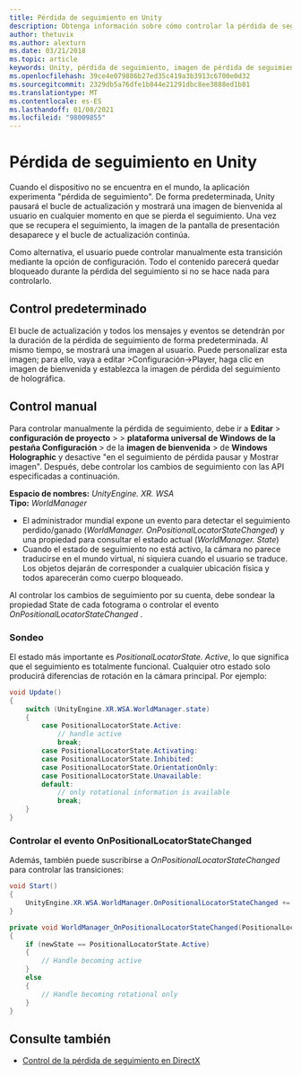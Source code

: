 ```yaml
---
title: Pérdida de seguimiento en Unity
description: Obtenga información sobre cómo controlar la pérdida de seguimiento manual y predeterminado en una aplicación de Unity Mixed Reality.
author: thetuvix
ms.author: alexturn
ms.date: 03/21/2018
ms.topic: article
keywords: Unity, pérdida de seguimiento, imagen de pérdida de seguimiento, sondeo, auriculares de realidad mixta, auriculares de realidad mixta de Windows, auriculares de realidad virtual
ms.openlocfilehash: 39ce4e079886b27ed35c419a3b3913c6700e0d32
ms.sourcegitcommit: 2329db5a76dfe1b844e21291dbc8ee3888ed1b81
ms.translationtype: MT
ms.contentlocale: es-ES
ms.lasthandoff: 01/08/2021
ms.locfileid: "98009855"
---
```

# <a name="tracking-loss-in-unity"></a>Pérdida de seguimiento en Unity

Cuando el dispositivo no se encuentra en el mundo, la aplicación experimenta "pérdida de seguimiento". De forma predeterminada, Unity pausará el bucle de actualización y mostrará una imagen de bienvenida al usuario en cualquier momento en que se pierda el seguimiento. Una vez que se recupera el seguimiento, la imagen de la pantalla de presentación desaparece y el bucle de actualización continúa.

Como alternativa, el usuario puede controlar manualmente esta transición mediante la opción de configuración. Todo el contenido parecerá quedar bloqueado durante la pérdida del seguimiento si no se hace nada para controlarlo.

## <a name="default-handling"></a>Control predeterminado

El bucle de actualización y todos los mensajes y eventos se detendrán por la duración de la pérdida de seguimiento de forma predeterminada. Al mismo tiempo, se mostrará una imagen al usuario. Puede personalizar esta imagen; para ello, vaya a editar >Configuración->Player, haga clic en imagen de bienvenida y establezca la imagen de pérdida del seguimiento de holográfica.

## <a name="manual-handling"></a>Control manual

Para controlar manualmente la pérdida de seguimiento, debe ir a **Editar**  >  **configuración de proyecto**  >    >  **plataforma universal de Windows de la pestaña Configuración**  >  de la **imagen de bienvenida**  >  de **Windows Holographic** y desactive "en el seguimiento de pérdida pausar y Mostrar imagen". Después, debe controlar los cambios de seguimiento con las API especificadas a continuación.

**Espacio de nombres:** *UnityEngine. XR. WSA*<br>
**Tipo:** *WorldManager*

* El administrador mundial expone un evento para detectar el seguimiento perdido/ganado (*WorldManager. OnPositionalLocatorStateChanged*) y una propiedad para consultar el estado actual (*WorldManager. State*)
* Cuando el estado de seguimiento no está activo, la cámara no parece traducirse en el mundo virtual, ni siquiera cuando el usuario se traduce. Los objetos dejarán de corresponder a cualquier ubicación física y todos aparecerán como cuerpo bloqueado.

Al controlar los cambios de seguimiento por su cuenta, debe sondear la propiedad State de cada fotograma o controlar el evento *OnPositionalLocatorStateChanged* .

### <a name="polling"></a>Sondeo

El estado más importante es *PositionalLocatorState. Active*, lo que significa que el seguimiento es totalmente funcional. Cualquier otro estado solo producirá diferencias de rotación en la cámara principal. Por ejemplo:

```cs
void Update()
{
    switch (UnityEngine.XR.WSA.WorldManager.state)
    {
        case PositionalLocatorState.Active:
            // handle active
            break;
        case PositionalLocatorState.Activating:
        case PositionalLocatorState.Inhibited:
        case PositionalLocatorState.OrientationOnly:
        case PositionalLocatorState.Unavailable:
        default:
            // only rotational information is available
            break;
    }
}
```

### <a name="handling-the-onpositionallocatorstatechanged-event"></a>Controlar el evento OnPositionalLocatorStateChanged

Además, también puede suscribirse a *OnPositionalLocatorStateChanged* para controlar las transiciones:

```cs
void Start()
{
    UnityEngine.XR.WSA.WorldManager.OnPositionalLocatorStateChanged += WorldManager_OnPositionalLocatorStateChanged;
}

private void WorldManager_OnPositionalLocatorStateChanged(PositionalLocatorState oldState, PositionalLocatorState newState)
{
    if (newState == PositionalLocatorState.Active)
    {
        // Handle becoming active
    }
    else
    {
        // Handle becoming rotational only
    }
}
```

## <a name="see-also"></a>Consulte también

* [Control de la pérdida de seguimiento en DirectX](../native/coordinate-systems-in-directx.md#handling-tracking-loss)
